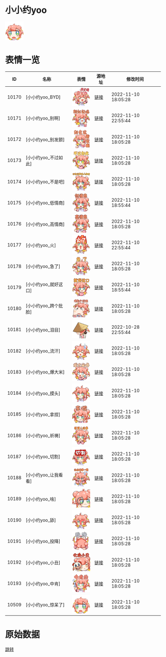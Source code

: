 # 小小约yoo

<img src="./cover.png" height="60" alt="cover" />

# 表情一览

|ID|名称|表情|源地址|修改时间|
|----|----|----|----|----|
|10170|[小小约yoo_BYD]|<img src="./pic/010170_%5B小小约yoo_BYD%5D.png" height="60" alt="BYD"/>|[链接](https://i0.hdslb.com/bfs/emote/58e98dcbf3c6508a08c5d5791cb1b276ff3b6e80.png)|2022-11-10 18:05:28|
|10171|[小小约yoo_别啊]|<img src="./pic/010171_%5B小小约yoo_别啊%5D.png" height="60" alt="别啊"/>|[链接](https://i0.hdslb.com/bfs/emote/084a217e678607bbe7c285ce96b864d1b54a6991.png)|2022-11-10 22:55:44|
|10172|[小小约yoo_别发颤]|<img src="./pic/010172_%5B小小约yoo_别发颤%5D.png" height="60" alt="别发颤"/>|[链接](https://i0.hdslb.com/bfs/emote/f6aaab6d6004664e2629d066927866390d9257bb.png)|2022-11-10 18:05:28|
|10173|[小小约yoo_不过如此]|<img src="./pic/010173_%5B小小约yoo_不过如此%5D.png" height="60" alt="不过如此"/>|[链接](https://i0.hdslb.com/bfs/emote/3ef9c15aab878b5cc8bf69f84ed876e07597cc63.png)|2022-11-10 18:05:28|
|10174|[小小约yoo_不是吧]|<img src="./pic/010174_%5B小小约yoo_不是吧%5D.png" height="60" alt="不是吧"/>|[链接](https://i0.hdslb.com/bfs/emote/22d5122f40cd2a4304a16d4e4631b00e9047750e.png)|2022-11-10 18:05:28|
|10175|[小小约yoo_低情商]|<img src="./pic/010175_%5B小小约yoo_低情商%5D.png" height="60" alt="低情商"/>|[链接](https://i0.hdslb.com/bfs/emote/6aa60086e2917f6896e813718d6f6d1f3d8c0bc0.png)|2022-11-10 18:55:44|
|10176|[小小约yoo_高情商]|<img src="./pic/010176_%5B小小约yoo_高情商%5D.png" height="60" alt="高情商"/>|[链接](https://i0.hdslb.com/bfs/emote/96cad82ba94bb24687a299f746edf0361dec8d4c.png)|2022-11-10 18:05:28|
|10177|[小小约yoo_火]|<img src="./pic/010177_%5B小小约yoo_火%5D.png" height="60" alt="火"/>|[链接](https://i0.hdslb.com/bfs/emote/f77bbe5a7edf34a218d17fc9db1473570272fb90.png)|2022-11-10 22:55:44|
|10178|[小小约yoo_急了]|<img src="./pic/010178_%5B小小约yoo_急了%5D.png" height="60" alt="急了"/>|[链接](https://i0.hdslb.com/bfs/emote/3c261dbd13d9e40f84bb4bcc24eae08d7d49095c.png)|2022-11-10 18:05:28|
|10179|[小小约yoo_就好这口]|<img src="./pic/010179_%5B小小约yoo_就好这口%5D.png" height="60" alt="就好这口"/>|[链接](https://i0.hdslb.com/bfs/emote/d3eb4ae321f24c276cab7e2b34a02a7191941bab.png)|2022-11-10 18:55:44|
|10180|[小小约yoo_跨个批脸]|<img src="./pic/010180_%5B小小约yoo_跨个批脸%5D.png" height="60" alt="跨个批脸"/>|[链接](https://i0.hdslb.com/bfs/emote/0d4bde034e87bb26f7eff8076649a2bdd67d2d1c.png)|2022-11-10 18:05:28|
|10181|[小小约yoo_泪目]|<img src="./pic/010181_%5B小小约yoo_泪目%5D.png" height="60" alt="泪目"/>|[链接](https://i0.hdslb.com/bfs/emote/6350ff64f66959a8ade1d36a0b4cf61dec72e27a.png)|2022-10-28 22:55:44|
|10182|[小小约yoo_流汗]|<img src="./pic/010182_%5B小小约yoo_流汗%5D.png" height="60" alt="流汗"/>|[链接](https://i0.hdslb.com/bfs/emote/3adadc54bac4e4e675a3e6fa34c9df134fb1979e.png)|2022-11-10 18:05:28|
|10183|[小小约yoo_爆大米]|<img src="./pic/010183_%5B小小约yoo_爆大米%5D.png" height="60" alt="爆大米"/>|[链接](https://i0.hdslb.com/bfs/emote/d0ca3ecb87f1cf082bccc82c566768f90cbcd435.png)|2022-11-10 18:05:28|
|10184|[小小约yoo_摸头]|<img src="./pic/010184_%5B小小约yoo_摸头%5D.png" height="60" alt="摸头"/>|[链接](https://i0.hdslb.com/bfs/emote/c4d424b83ccbf9801d258f84132208fc05d3c46a.png)|2022-11-10 18:05:28|
|10185|[小小约yoo_拿捏]|<img src="./pic/010185_%5B小小约yoo_拿捏%5D.png" height="60" alt="拿捏"/>|[链接](https://i0.hdslb.com/bfs/emote/26d71861db26f26ea781dd83f30503d2d388b207.png)|2022-11-10 18:05:28|
|10186|[小小约yoo_祈祷]|<img src="./pic/010186_%5B小小约yoo_祈祷%5D.png" height="60" alt="祈祷"/>|[链接](https://i0.hdslb.com/bfs/emote/a57b2218f6cebcc86d92461f36c7f517899729d8.png)|2022-11-10 18:05:28|
|10187|[小小约yoo_切割]|<img src="./pic/010187_%5B小小约yoo_切割%5D.png" height="60" alt="切割"/>|[链接](https://i0.hdslb.com/bfs/emote/f34f41e5bbb67c7abd5a8c576f2f5ff5d7ba6dfc.png)|2022-11-10 18:05:28|
|10188|[小小约yoo_让我看看]|<img src="./pic/010188_%5B小小约yoo_让我看看%5D.png" height="60" alt="让我看看"/>|[链接](https://i0.hdslb.com/bfs/emote/9a6ed32241b648796921156010dd3caf918849c4.png)|2022-11-10 18:05:28|
|10189|[小小约yoo_啥]|<img src="./pic/010189_%5B小小约yoo_啥%5D.png" height="60" alt="啥"/>|[链接](https://i0.hdslb.com/bfs/emote/648d554946909715bceb094f4de17682aec02468.png)|2022-11-10 18:05:28|
|10190|[小小约yoo_舔]|<img src="./pic/010190_%5B小小约yoo_舔%5D.png" height="60" alt="舔"/>|[链接](https://i0.hdslb.com/bfs/emote/272830ef3e8facc3094e1917c0316e4959298b86.png)|2022-11-10 18:05:28|
|10191|[小小约yoo_投降]|<img src="./pic/010191_%5B小小约yoo_投降%5D.png" height="60" alt="投降"/>|[链接](https://i0.hdslb.com/bfs/emote/dc8cb5147b8bb3bc3051e6baaff1ce5322bfecc1.png)|2022-11-10 18:05:28|
|10192|[小小约yoo_小丑]|<img src="./pic/010192_%5B小小约yoo_小丑%5D.png" height="60" alt="小丑"/>|[链接](https://i0.hdslb.com/bfs/emote/b5ce0d7e72d00a7dd21960c1cb62b6f5c0fbccd0.png)|2022-11-10 18:05:28|
|10193|[小小约yoo_中肯]|<img src="./pic/010193_%5B小小约yoo_中肯%5D.png" height="60" alt="中肯"/>|[链接](https://i0.hdslb.com/bfs/emote/7340b6e9480a92e59e22337bdb6e939f2fed7461.png)|2022-11-10 18:05:28|
|10509|[小小约yoo_惊呆了]|<img src="./pic/010509_%5B小小约yoo_惊呆了%5D.png" height="60" alt="惊呆了"/>|[链接](http://i0.hdslb.com/bfs/emote/f4316b9a631e11cbed73b593c6e2c7ab16a89daa.png)|2022-11-10 18:05:28|

# 原始数据

[跳转](./raw.json)

